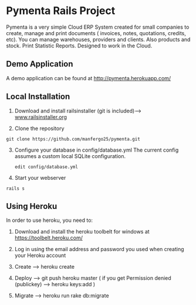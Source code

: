 Pymenta Rails Project
===========================================================

Pymenta is a very simple Cloud ERP System created for small companies to create, 
manage and print documents ( invoices, notes, quotations, credits, etc). 
You can manage warehouses, providers and clients. Also products and stock. 
Print Statistic Reports. Designed to work in the Cloud. 

Demo Application
----------------

A demo application can be found at http://pymenta.herokuapp.com/

Local Installation
------------------

1. Download and install railsinstaller (git is included)--> www.railsinstaller.org

2. Clone the repository

  `git clone https://github.com/manfergo25/pymenta.git`

3. Configure your database in config/database.yml The current config assumes a custom local SQLite configuration.

   `edit config/database.yml`

4. Start your webserver

  `rails s`

Using Heroku
------------------

In order to use heroku, you need to:

  1. Download and install the heroku toolbelt for windows at https://toolbelt.heroku.com/

  2. Log in using the email address and password you used when creating your Heroku account

  3. Create --> heroku create

  4. Deploy --> git push heroku master ( if you get Permission denied (publickey) --> heroku keys:add )

  5. Migrate --> heroku run rake db:migrate


